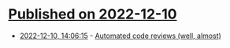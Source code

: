 # [Published on 2022-12-10](index.md)

* [2022-12-10, 14:06:15](https://news.ycombinator.com/item?id=33932708) - [Automated code reviews (well, almost)](https://brainfisheatfishbrain.com/post/chatgpt-code-reviews/)
